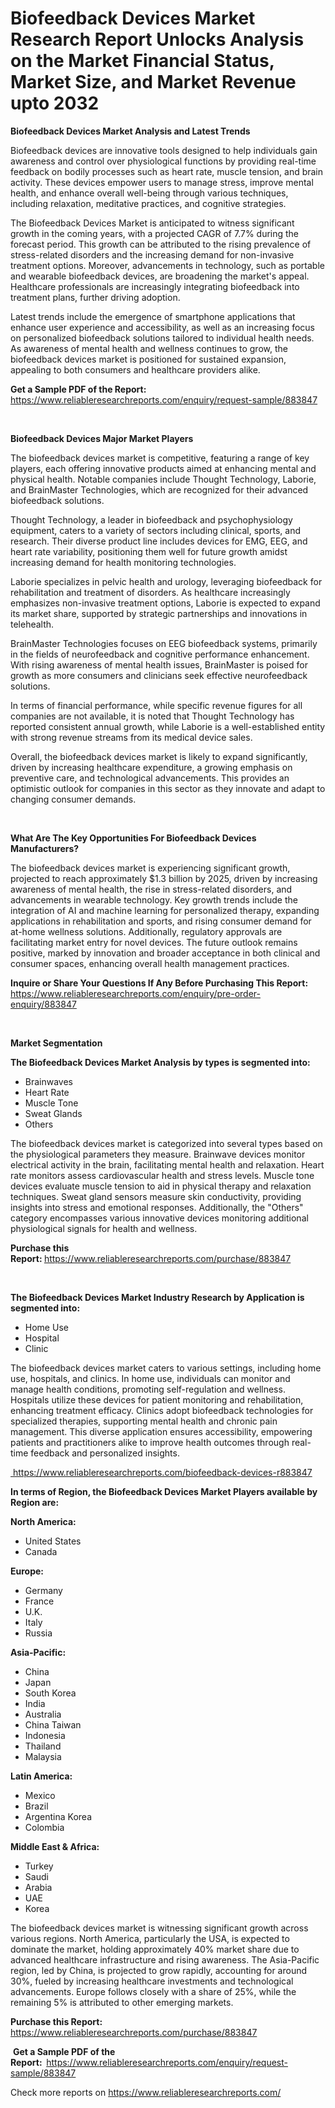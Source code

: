 <p><h1>Biofeedback Devices Market Research Report Unlocks Analysis on the Market Financial Status, Market Size, and Market Revenue upto 2032</h1></p><p><strong>Biofeedback Devices Market Analysis and Latest Trends</strong></p>
<p><p>Biofeedback devices are innovative tools designed to help individuals gain awareness and control over physiological functions by providing real-time feedback on bodily processes such as heart rate, muscle tension, and brain activity. These devices empower users to manage stress, improve mental health, and enhance overall well-being through various techniques, including relaxation, meditative practices, and cognitive strategies.</p><p>The Biofeedback Devices Market is anticipated to witness significant growth in the coming years, with a projected CAGR of 7.7% during the forecast period. This growth can be attributed to the rising prevalence of stress-related disorders and the increasing demand for non-invasive treatment options. Moreover, advancements in technology, such as portable and wearable biofeedback devices, are broadening the market's appeal. Healthcare professionals are increasingly integrating biofeedback into treatment plans, further driving adoption.</p><p>Latest trends include the emergence of smartphone applications that enhance user experience and accessibility, as well as an increasing focus on personalized biofeedback solutions tailored to individual health needs. As awareness of mental health and wellness continues to grow, the biofeedback devices market is positioned for sustained expansion, appealing to both consumers and healthcare providers alike.</p></p>
<p><strong>Get a Sample PDF of the Report:&nbsp;</strong> <a href="https://www.reliableresearchreports.com/enquiry/request-sample/883847?utm_campaign=2197&utm_medium=2&utm_source=Github&utm_content=ia&utm_term=18022025&utm_id=biofeedback-devices">https://www.reliableresearchreports.com/enquiry/request-sample/883847</a></p>
<p>&nbsp;</p>
<p><strong>Biofeedback Devices Major Market Players</strong></p>
<p><p>The biofeedback devices market is competitive, featuring a range of key players, each offering innovative products aimed at enhancing mental and physical health. Notable companies include Thought Technology, Laborie, and BrainMaster Technologies, which are recognized for their advanced biofeedback solutions.</p><p>Thought Technology, a leader in biofeedback and psychophysiology equipment, caters to a variety of sectors including clinical, sports, and research. Their diverse product line includes devices for EMG, EEG, and heart rate variability, positioning them well for future growth amidst increasing demand for health monitoring technologies. </p><p>Laborie specializes in pelvic health and urology, leveraging biofeedback for rehabilitation and treatment of disorders. As healthcare increasingly emphasizes non-invasive treatment options, Laborie is expected to expand its market share, supported by strategic partnerships and innovations in telehealth.</p><p>BrainMaster Technologies focuses on EEG biofeedback systems, primarily in the fields of neurofeedback and cognitive performance enhancement. With rising awareness of mental health issues, BrainMaster is poised for growth as more consumers and clinicians seek effective neurofeedback solutions. </p><p>In terms of financial performance, while specific revenue figures for all companies are not available, it is noted that Thought Technology has reported consistent annual growth, while Laborie is a well-established entity with strong revenue streams from its medical device sales. </p><p>Overall, the biofeedback devices market is likely to expand significantly, driven by increasing healthcare expenditure, a growing emphasis on preventive care, and technological advancements. This provides an optimistic outlook for companies in this sector as they innovate and adapt to changing consumer demands.</p></p>
<p>&nbsp;</p>
<p><strong>What Are The Key Opportunities For Biofeedback Devices Manufacturers?</strong></p>
<p><p>The biofeedback devices market is experiencing significant growth, projected to reach approximately $1.3 billion by 2025, driven by increasing awareness of mental health, the rise in stress-related disorders, and advancements in wearable technology. Key growth trends include the integration of AI and machine learning for personalized therapy, expanding applications in rehabilitation and sports, and rising consumer demand for at-home wellness solutions. Additionally, regulatory approvals are facilitating market entry for novel devices. The future outlook remains positive, marked by innovation and broader acceptance in both clinical and consumer spaces, enhancing overall health management practices.</p></p>
<p><strong>Inquire or Share Your Questions If Any Before Purchasing This Report:</strong> <a href="https://www.reliableresearchreports.com/enquiry/pre-order-enquiry/883847?utm_campaign=2197&utm_medium=2&utm_source=Github&utm_content=ia&utm_term=18022025&utm_id=biofeedback-devices">https://www.reliableresearchreports.com/enquiry/pre-order-enquiry/883847</a></p>
<p>&nbsp;</p>
<p><strong>Market Segmentation</strong></p>
<p><strong>The Biofeedback Devices Market Analysis by types is segmented into:</strong></p>
<p><ul><li>Brainwaves</li><li>Heart Rate</li><li>Muscle Tone</li><li>Sweat Glands</li><li>Others</li></ul></p>
<p><p>The biofeedback devices market is categorized into several types based on the physiological parameters they measure. Brainwave devices monitor electrical activity in the brain, facilitating mental health and relaxation. Heart rate monitors assess cardiovascular health and stress levels. Muscle tone devices evaluate muscle tension to aid in physical therapy and relaxation techniques. Sweat gland sensors measure skin conductivity, providing insights into stress and emotional responses. Additionally, the "Others" category encompasses various innovative devices monitoring additional physiological signals for health and wellness.</p></p>
<p><strong>Purchase this Report:&nbsp;</strong><a href="https://www.reliableresearchreports.com/purchase/883847?utm_campaign=2197&utm_medium=2&utm_source=Github&utm_content=ia&utm_term=18022025&utm_id=biofeedback-devices">https://www.reliableresearchreports.com/purchase/883847</a></p>
<p>&nbsp;</p>
<p><strong>The Biofeedback Devices Market Industry Research by Application is segmented into:</strong></p>
<p><ul><li>Home Use</li><li>Hospital</li><li>Clinic</li></ul></p>
<p><p>The biofeedback devices market caters to various settings, including home use, hospitals, and clinics. In home use, individuals can monitor and manage health conditions, promoting self-regulation and wellness. Hospitals utilize these devices for patient monitoring and rehabilitation, enhancing treatment efficacy. Clinics adopt biofeedback technologies for specialized therapies, supporting mental health and chronic pain management. This diverse application ensures accessibility, empowering patients and practitioners alike to improve health outcomes through real-time feedback and personalized insights.</p></p>
<p><a href="https://www.reliableresearchreports.com/biofeedback-devices-r883847?utm_campaign=2197&utm_medium=2&utm_source=Github&utm_content=ia&utm_term=18022025&utm_id=biofeedback-devices">&nbsp;https://www.reliableresearchreports.com/biofeedback-devices-r883847</a></p>
<p><strong>In terms of Region, the Biofeedback Devices Market Players available by Region are:</strong></p>
<p>
    <p> <strong> North America: </strong>
        <ul>
            <li>United States</li>
            <li>Canada</li>
        </ul>
        </p> 
    <p> <strong> Europe: </strong>
        <ul>
            <li>Germany</li>
            <li>France</li>
            <li>U.K.</li>
            <li>Italy</li>
            <li>Russia</li>
        </ul>
        </p> 
    <p> <strong> Asia-Pacific: </strong>
        <ul>
            <li>China</li>
            <li>Japan</li>
            <li>South Korea</li>
            <li>India</li>
            <li>Australia</li>
            <li>China Taiwan</li>
            <li>Indonesia</li>
            <li>Thailand</li>
            <li>Malaysia</li>
        </ul>
        </p> 
    <p> <strong> Latin America: </strong>
        <ul>
            <li>Mexico</li>
            <li>Brazil</li>
            <li>Argentina Korea</li>
            <li>Colombia</li>
        </ul>
        </p> 
    <p> <strong> Middle East & Africa: </strong>
        <ul>
            <li>Turkey</li>
            <li>Saudi</li>
            <li>Arabia</li>
            <li>UAE</li>
            <li>Korea</li>
        </ul>
    </p>
    </p>
<p><p>The biofeedback devices market is witnessing significant growth across various regions. North America, particularly the USA, is expected to dominate the market, holding approximately 40% market share due to advanced healthcare infrastructure and rising awareness. The Asia-Pacific region, led by China, is projected to grow rapidly, accounting for around 30%, fueled by increasing healthcare investments and technological advancements. Europe follows closely with a share of 25%, while the remaining 5% is attributed to other emerging markets.</p></p>
<p><strong>Purchase this Report: </strong><a href="https://www.reliableresearchreports.com/purchase/883847?utm_campaign=2197&utm_medium=2&utm_source=Github&utm_content=ia&utm_term=18022025&utm_id=biofeedback-devices">https://www.reliableresearchreports.com/purchase/883847</a></p>
<p>&nbsp;<strong>Get a Sample PDF of the Report:&nbsp;&nbsp;</strong><a href="https://www.reliableresearchreports.com/enquiry/request-sample/883847?utm_campaign=2197&utm_medium=2&utm_source=Github&utm_content=ia&utm_term=18022025&utm_id=biofeedback-devices">https://www.reliableresearchreports.com/enquiry/request-sample/883847</a></p>
<p><strong></strong></p>
<p>Check more reports on <a href="https://www.reliableresearchreports.com/?utm_campaign=2197&utm_medium=2&utm_source=Github&utm_content=ia&utm_term=18022025&utm_id=biofeedback-devices">https://www.reliableresearchreports.com/</a></p>